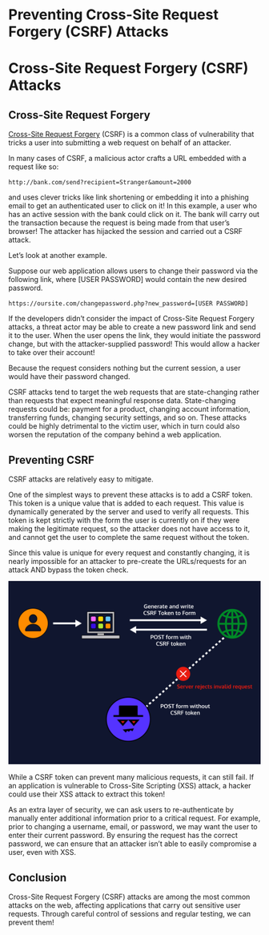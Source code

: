# Preventing Cross-Site Request Forgery (CSRF) Attacks

# Cross-Site Request Forgery (CSRF) Attacks

## Cross-Site Request Forgery

[Cross-Site Request Forgery](https://owasp.org/www-community/attacks/csrf) (CSRF) is a common class of vulnerability that tricks a user into submitting a web request on behalf of an attacker.

In many cases of CSRF, a malicious actor crafts a URL embedded with a request like so:
```
http://bank.com/send?recipient=Stranger&amount=2000
```

and uses clever tricks like link shortening or embedding it into a phishing email to get an authenticated user to click on it! In this example, a user who has an active session with the bank could click on it. The bank will carry out the transaction because the request is being made from that user’s browser! The attacker has hijacked the session and carried out a CSRF attack.

Let’s look at another example.

Suppose our web application allows users to change their password via the following link, where [USER PASSWORD] would contain the new desired password.
```
https://oursite.com/changepassword.php?new_password=[USER PASSWORD]
```

If the developers didn’t consider the impact of Cross-Site Request Forgery attacks, a threat actor may be able to create a new password link and send it to the user. When the user opens the link, they would initiate the password change, but with the attacker-supplied password! This would allow a hacker to take over their account!

Because the request considers nothing but the current session, a user would have their password changed.

CSRF attacks tend to target the web requests that are state-changing rather than requests that expect meaningful response data. State-changing requests could be: payment for a product, changing account information, transferring funds, changing security settings, and so on. These attacks could be highly detrimental to the victim user, which in turn could also worsen the reputation of the company behind a web application.

## Preventing CSRF
CSRF attacks are relatively easy to mitigate.

One of the simplest ways to prevent these attacks is to add a CSRF token. This token is a unique value that is added to each request. This value is dynamically generated by the server and used to verify all requests. This token is kept strictly with the form the user is currently on if they were making the legitimate request, so the attacker does not have access to it, and cannot get the user to complete the same request without the token.

Since this value is unique for every request and constantly changing, it is nearly impossible for an attacker to pre-create the URLs/requests for an attack AND bypass the token check.

![](./img/csrf-tokens-dark.png)

While a CSRF token can prevent many malicious requests, it can still fail. If an application is vulnerable to Cross-Site Scripting (XSS) attack, a hacker could use their XSS attack to extract this token!

As an extra layer of security, we can ask users to re-authenticate by manually enter additional information prior to a critical request. For example, prior to changing a username, email, or password, we may want the user to enter their current password. By ensuring the request has the correct password, we can ensure that an attacker isn’t able to easily compromise a user, even with XSS.

## Conclusion
Cross-Site Request Forgery (CSRF) attacks are among the most common attacks on the web, affecting applications that carry out sensitive user requests. Through careful control of sessions and regular testing, we can prevent them!

